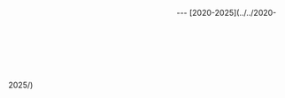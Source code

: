 <div class="cleanslate w24tz-current-time w24tz-middle" style="display: inline-block !important; visibility: hidden !important; min-width:300px !important; min-height:145px !important;"><p><a href="//24timezones.com/Balikpapan/time" style="text-decoration: none" class="clock24" id="tz24-1612500655-c1434-eyJob3VydHlwZSI6MTIsInNob3dkYXRlIjoiMSIsInNob3dzZWNvbmRzIjoiMSIsImNvbnRhaW5lcl9pZCI6ImNsb2NrX2Jsb2NrX2NiNjAxY2NlYWY0ZTUxYyIsInR5cGUiOiJkYiIsImxhbmciOiJlbiJ9" title="Balikpapan time now" target="_blank" rel="nofollow">Balikpapan Time</a></p><div id="clock_block_cb601cceaf4e51c"></div></div>
<script type="text/javascript" src="//w.24timezones.com/l.js" async></script>
---
[2020-2025](../../2020-2025/)
